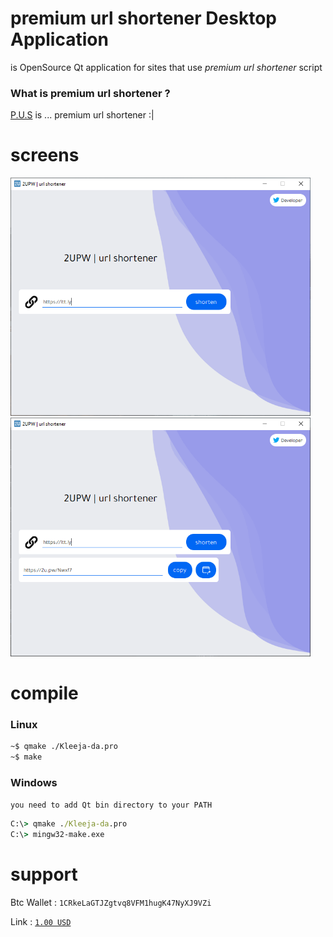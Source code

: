 # premium url shortener Desktop Application
is OpenSource Qt application for sites that use *premium url shortener* script

### What is premium url shortener ?
[P.U.S](https://codecanyon.net/item/premium-url-shortener/3688135) is ... premium url shortener :|


# screens
<p>
  <img src="./screens/Screenshot 2021-05-06 200618.png" width="480">
  <img src="./screens/Screenshot 2021-05-06 211846.png" width="480">
</p>

# compile 
### Linux
```bash
~$ qmake ./Kleeja-da.pro
~$ make
```
### Windows
`you need to add Qt bin directory to your PATH`

```cmd
C:\> qmake ./Kleeja-da.pro
C:\> mingw32-make.exe
```

# support

Btc Wallet : `1CRkeLaGTJZgtvq8VFM1hugK47NyXJ9VZi`

Link : [`1.00 USD`](https://blockchain.com/btc/payment_request?address=1CRkeLaGTJZgtvq8VFM1hugK47NyXJ9VZi&amount=0.00001782&message=support)
